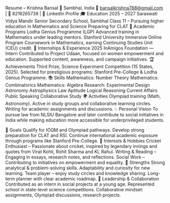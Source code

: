 Resume – Krishna Bansal
📍 Sambhal, India
📧 bansalkrishna788@gmail.com  |  📱 8218265738  |  🔗 LinkedIn Profile
🎓 Education
2025 – 2027
Saraswati Vidya Mandir Senior Secondary School, Sambhal
Class 11 – Pursuing higher education in Mathematics and Science
Preparing for CLAT
📌 Academic Programs
Lodha Genius Programme (LGP)
Advanced training in Mathematics under leading mentors.
Stanford University Immersive Online Program
Coursework in Mathematics, earning Continuing Studies Unit (CEU) credit.
💼 Internships & Experience
2025
InAmigos Foundation — Intern
Contributed to Project Udaan, focused on women empowerment and education.
Supported content, awareness, and campaign initiatives.
🏆 Achievements
Third Prize, Science Experiment Competition (15 States, 2025).
Selected for prestigious programs: Stanford Pre-College & Lodha Genius Programme.
📚 Skills
Mathematics: Number Theory
Mathematics: Combinatorics
Mathematics: Algebra
Research: Experimental Design
Astronomy
Astrophysics
Law Aptitude
Logical Reasoning
Current Affairs
Public Speaking
Collaborative Study
🌍 Activities
Olympiad training (Math, Astronomy).
Active in study groups and collaborative learning circles.
Writing for academic assignments and discussions.
💡 Personal Vision
To pursue law from NLSIU Bangalore and later contribute to social initiatives in India while making education more accessible for underprivileged students.

🎯 Goals
Qualify for IOQM and Olympiad pathways.
Develop strong preparation for CLAT and RSI.
Continue international academic exposure through programs like Stanford Pre-College.
🎨 Interests & Hobbies
Cricket Enthusiast – Passionate about cricket, inspired by legendary innings and quotes from Virat Kohli, Rohit Sharma and KL Rahul.
Writing & Reading – Engaging in essays, research notes, and reflections.
Social Work – Contributing to initiatives on empowerment and equality.
🌟 Strengths
Strong analytical & problem-solving skills.
Adaptability and curiosity for new learning.
Team player – enjoy study circles and knowledge sharing.
Long-term planner with clear academic roadmap.
🤝 Leadership & Collaboration
Contributed as an intern in social projects at a young age.
Represented school in state-level science competitions.
Collaborative mindset: assignments, Olympiad discussions, research projects.
